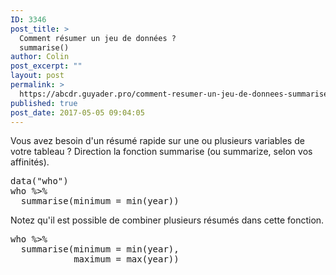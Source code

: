```yaml
---
ID: 3346
post_title: >
  Comment résumer un jeu de données ?
  summarise()
author: Colin
post_excerpt: ""
layout: post
permalink: >
  https://abcdr.guyader.pro/comment-resumer-un-jeu-de-donnees-summarise/
published: true
post_date: 2017-05-05 09:04:05
---
```

Vous avez besoin d'un résumé rapide sur une ou plusieurs variables de votre tableau ? Direction la fonction summarise (ou summarize, selon vos affinités).
<pre lang="rsplus">data("who")
who %&gt;%
  summarise(minimum = min(year))</pre>
Notez qu'il est possible de combiner plusieurs résumés dans cette fonction.
<pre lang="rsplus">who %&gt;%
  summarise(minimum = min(year), 
            maximum = max(year))</pre>